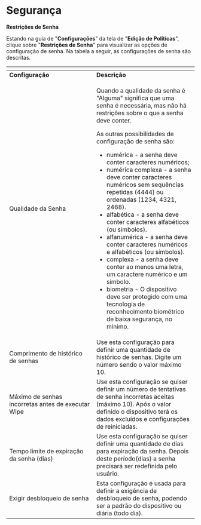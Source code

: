 # Segurança

**Restrições de Senha**

Estando na guia de "**Configurações**" da tela de "**Edição de Políticas**", clique sobre "**Restrições de Senha**" para visualizar as opções de configuração de senha. Na tabela a seguir, as configurações de senha são descritas.

<table data-header-hidden><thead><tr><th width="217"></th><th></th></tr></thead><tbody><tr><td><strong>Configuração</strong></td><td><strong>Descrição</strong></td></tr><tr><td>Qualidade da Senha</td><td><p>Quando a qualidade da senha é "Alguma" significa que uma senha é necessária, mas não há restrições sobre o que a senha deve conter.</p><p>As outras possibilidades de configuração de senha são:</p><ul><li>numérica - a senha deve conter caracteres numéricos;</li><li>numérica complexa - a senha deve conter caracteres numéricos sem sequências repetidas (4444) ou ordenadas (1234, 4321, 2468).</li><li>alfabética - a senha deve conter caracteres alfabéticos (ou símbolos).</li><li>alfanumérica - a senha deve conter caracteres numéricos e alfabéticos (ou símbolos).</li><li>complexa - a senha deve conter ao menos uma letra, um caractere numérico e um símbolo.</li><li>biometria - O dispositivo deve ser protegido com uma tecnologia de reconhecimento biométrico de baixa segurança, no mínimo.</li></ul></td></tr><tr><td>Comprimento de histórico de senhas</td><td>Use esta configuração para definir uma quantidade de histórico de senhas. Digite um número sendo o valor máximo 10.</td></tr><tr><td>Máximo de senhas incorretas antes de executar Wipe</td><td>Use esta configuração se quiser definir um número de tentativas de senha incorretas aceitas (máximo 10). Após o valor definido o dispositivo terá os dados excluídos e configurações de reiniciadas.</td></tr><tr><td>Tempo limite de expiração da senha (dias)</td><td>Use esta configuração se quiser definir uma quantidade de dias para expiração da senha. Depois deste período(dias) a senha precisará ser redefinida pelo usuário.</td></tr><tr><td>Exigir desbloqueio de senha</td><td>Esta configuração é usada para definir a exigência de desbloqueio de senha, podendo ser a padrão do dispositivo ou diária (todo dia).</td></tr></tbody></table>
